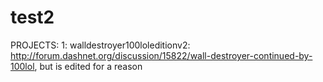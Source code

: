 # test2
PROJECTS: 
1: walldestroyer100loleditionv2: http://forum.dashnet.org/discussion/15822/wall-destroyer-continued-by-100lol, but is edited for a reason
